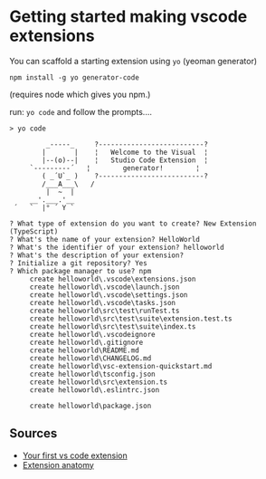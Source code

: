 ﻿# Getting started making vscode extensions


You can scaffold a starting extension using `yo` (yeoman generator)

	npm install -g yo generator-code

(requires node which gives you npm.)


run: `yo code` and follow the prompts....


	> yo code

			 _-----_     ?--------------------------?
			|       |    ¦   Welcome to the Visual  ¦
			|--(o)--|    ¦   Studio Code Extension  ¦
		 `---------´   ¦        generator!        ¦
			( _´U`_ )    ?--------------------------?
			/___A___\   /
			 |  ~  |
		 __'.___.'__
	 ´   `  |° ´ Y `

	? What type of extension do you want to create? New Extension (TypeScript)
	? What's the name of your extension? HelloWorld
	? What's the identifier of your extension? helloworld
	? What's the description of your extension?
	? Initialize a git repository? Yes
	? Which package manager to use? npm
		 create helloworld\.vscode\extensions.json
		 create helloworld\.vscode\launch.json
		 create helloworld\.vscode\settings.json
		 create helloworld\.vscode\tasks.json
		 create helloworld\src\test\runTest.ts
		 create helloworld\src\test\suite\extension.test.ts
		 create helloworld\src\test\suite\index.ts
		 create helloworld\.vscodeignore
		 create helloworld\.gitignore
		 create helloworld\README.md
		 create helloworld\CHANGELOG.md
		 create helloworld\vsc-extension-quickstart.md
		 create helloworld\tsconfig.json
		 create helloworld\src\extension.ts
		 create helloworld\.eslintrc.json

		 create helloworld\package.json


## Sources

- [Your first vs code extension](https://code.visualstudio.com/api/get-started/your-first-extension)
- [Extension anatomy](https://code.visualstudio.com/api/get-started/extension-anatomy)

